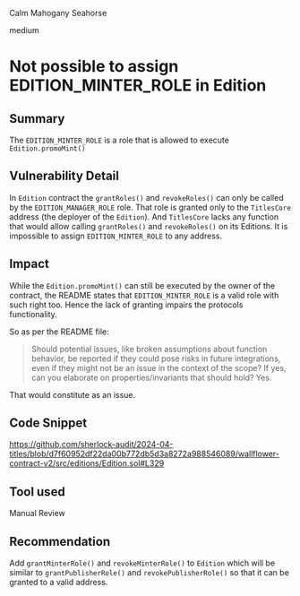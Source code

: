 Calm Mahogany Seahorse

medium

# Not possible to assign EDITION_MINTER_ROLE in Edition

## Summary
The `EDITION_MINTER_ROLE` is a role that is allowed to execute `Edition.promoMint()`
## Vulnerability Detail
In `Edition` contract the `grantRoles()` and `revokeRoles()` can only be called by the `EDITION_MANAGER_ROLE` role. That role is granted only to the `TitlesCore` address (the deployer of the `Edition`). And `TitlesCore` lacks any function that would allow calling `grantRoles()` and `revokeRoles()` on its Editions. It is impossible to assign `EDITION_MINTER_ROLE` to any address.

## Impact
While the `Edition.promoMint()` can still be executed by the owner of the contract, the README states that `EDITION_MINTER_ROLE` is a valid role with such right too. Hence the lack of granting impairs the protocols functionality.

So as per the README file:

> Should potential issues, like broken assumptions about function behavior, be reported if they could pose 
> risks in future integrations, even if they might not be an issue in the context of the scope? 
> If yes, can you elaborate on properties/invariants that should hold?
> Yes.

That would constitute as an issue.

## Code Snippet
https://github.com/sherlock-audit/2024-04-titles/blob/d7f60952df22da00b772db5d3a8272a988546089/wallflower-contract-v2/src/editions/Edition.sol#L329

## Tool used
Manual Review

## Recommendation
Add `grantMinterRole()` and `revokeMinterRole()` to `Edition` which will be similar to `grantPublisherRole()` and `revokePublisherRole()` so that it can be granted to a valid address.